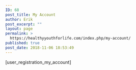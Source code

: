 ```yaml
---
ID: 68
post_title: My Account
author: Erik
post_excerpt: ""
layout: page
permalink: >
  https://healthyyouthforlife.com/index.php/my-account/
published: true
post_date: 2018-11-06 18:53:49
---
```

[user_registration_my_account]